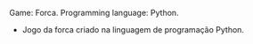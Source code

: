 Game: Forca.
Programming language: Python.

- Jogo da forca criado na linguagem de programação Python.